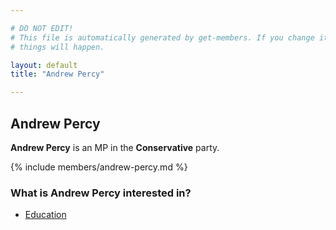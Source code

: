 ```yaml
---

# DO NOT EDIT!
# This file is automatically generated by get-members. If you change it, bad
# things will happen.

layout: default
title: "Andrew Percy"

---
```


## Andrew Percy

**Andrew Percy** is an MP in the **Conservative** party.

{% include members/andrew-percy.md %}

### What is Andrew Percy interested in?


* [Education](/interests/education.html)
